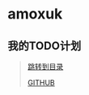 # amoxuk


## 我的TODO计划


> [跳转到目录](index.md)
>
> [GITHUB](https://github.com/amoxuk/amoxuk.github.io)
